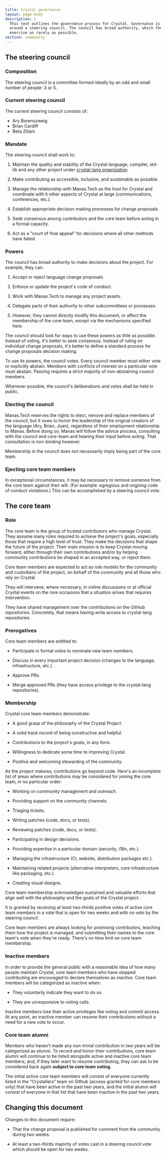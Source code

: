 ```yaml
---
title: Crystal governance
layout: page-body
description: |
  This text outlines the governance process for Crystal. Governance is based
  around a steering council. The council has broad authority, which they seek to
  exercise as rarely as possible.
section: community
---
```


## The steering council

### Composition

The steering council is a committee formed ideally by an odd and small number of
people: 3 or 5.

### Current steering council

The current steering council consists of:

- Ary Borenszweig
- Brian Cardiff
- Beta Ziliani

### Mandate

The steering council shall work to:

1. Maintain the quality and stability of the Crystal language, compiler, std-lib
   and any other project under [crystal-lang organization](http://github.com/crystal-lang).

2. Make contributing as accessible, inclusive, and sustainable as possible.

3. Manage the relationship with Manas.Tech as the host for Crystal and
   coordinate with it other aspects of Crystal at large (communications,
   conferences, etc.).

4. Establish appropriate decision-making processes for change proposals.

5. Seek consensus among contributors and the core team before acting in a formal
   capacity.

6. Act as a "court of final appeal" for decisions where all other methods have
   failed.

### Powers

The council has broad authority to make decisions about the project.
For example, they can:

1. Accept or reject language change proposals.

2. Enforce or update the project's code of conduct.

3. Work with Manas.Tech to manage any project assets.

4. Delegate parts of their authority to other subcommittees or processes.

5. However, they cannot directly modify this document, or affect the membership
   of the core team, except via the mechanisms specified here.

The council should look for ways to use these powers as little as possible.
Instead of voting, it's better to seek consensus.
Instead of ruling on individual change proposals, it's better to define a
standard process for change proposals decision making.

To use its powers, the council votes. Every council member must either vote or
explicitly abstain. Members with conflicts of interest on a particular vote must
abstain. Passing requires a strict majority of non-abstaining council members.

Whenever possible, the council's deliberations and votes shall be held in public.

### Electing the council

Manas.Tech reserves the rights to elect, remove and replace members of the
council, but it vows to honor the leadership of the original creators of the
language (Ary, Brian, Juan), regardless of their employment relationship to
Manas. Before doing so, Manas will follow the advice process, consulting with
the council and core-team and hearing their input before acting.
That consultation is non-binding however.

Membership in the council does not necessarily imply being part of the core team.

### Ejecting core team members

In exceptional circumstances, it may be necessary to remove someone from the
core team against their will. (For example: egregious and ongoing code of
conduct violations.) This can be accomplished by a steering council vote.

## The core team

### Role

The core team is the group of trusted contributors who manage Crystal. They
assume many roles required to achieve the project's goals, especially those
that require a high level of trust. They make the decisions that shape the
future of the project. Their main mission is to keep Crystal moving forward,
either through their own contributions and/or by helping community contributions
be shaped in an accepted way, or reject them.

Core team members are expected to act as role models for the community and
custodians of the project, on behalf of the community and all those who rely on
Crystal.

They will intervene, where necessary, in online discussions or at official
Crystal events on the rare occasions that a situation arises that requires
intervention.

They have shared management over the contributions on the GitHub repositories.
Concretely, that means having write access to crystal-lang repositories.

### Prerogatives

Core team members are entitled to:

- Participate in formal votes to nominate new team members.

- Discuss in every important project decision (changes to the language,
infrastructure, etc.).

- Approve PRs.

- Merge approved PRs (they have access privilege to the crystal-lang
repositories).

### Membership

Crystal core team members demonstrate:

- A good grasp of the philosophy of the Crystal Project.

- A solid track record of being constructive and helpful.

- Contributions to the project's goals, in any form.

- Willingness to dedicate some time to improving Crystal.

- Positive and welcoming stewarding of the community.

As the project matures, contributions go beyond code. Here's an incomplete list
of areas where contributions may be considered for joining the core team, in no
particular order:

- Working on community management and outreach.

- Providing support on the community channels.

- Triaging tickets.

- Writing patches (code, docs, or tests).

- Reviewing patches (code, docs, or tests).

- Participating in design decisions.

- Providing expertise in a particular domain (security, i18n, etc.).

- Managing the infrastructure (CI, website, distribution packages etc.).

- Maintaining related projects (alternative interpreters, core infrastructure
like packaging, etc.).

- Creating visual designs.

Core team membership acknowledges sustained and valuable efforts that align well
with the philosophy and the goals of the Crystal project.

It is granted by receiving at least two-thirds positive votes of active core
team members in a vote that is open for two weeks and with no veto by the
steering council.

Core team members are always looking for promising contributors, teaching them
how the project is managed, and submitting their names to the core team's vote
when they're ready. There's no time limit on core team membership.

### Inactive members

In order to provide the general public with a reasonable idea of how many people
maintain Crystal, core team members who have stopped contributing are encouraged
to declare themselves as _inactive_. Core team members will be categorized as
inactive when:

- They voluntarily indicate they want to do so.

- They are unresponsive to voting calls.

Inactive members lose their active privileges like voting and commit access.
At any point, an inactive member can resume their contributions without a need
for a new vote to occur.

### Core team alumni

Members who haven't made any non-trivial contribution in two years will be
categorized as _alumni_. To record and honor their contributions, core team
alumni will continue to be listed alongside active and inactive core team
members; and, if they later want to resume contributing, they can ask to be
considered back again **subject to core team voting**.

The initial active core team members will consist of everyone currently listed
in the "Crystallers" team on Github (access granted for core members only) that
have been active in the past two years, and the initial alumni will consist of
everyone in that list that have been inactive in the past two years.

## Changing this document

Changes to this document require:

- That the change proposal is published for comment from the community during
two weeks.

- At least a two-thirds majority of votes cast in a steering council vote which
should be open for two weeks.
